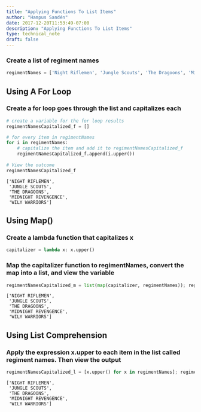 ```yaml
---
title: "Applying Functions To List Items"
author: "Hampus Sandén"
date: 2017-12-20T11:53:49-07:00
description: "Applying Functions To List Items"
type: technical_note
draft: false
---
```

### Create a list of regiment names


```python
regimentNames = ['Night Riflemen', 'Jungle Scouts', 'The Dragoons', 'Midnight Revengence', 'Wily Warriors']
```

## Using A For Loop

### Create a for loop goes through the list and capitalizes each


```python
# create a variable for the for loop results
regimentNamesCapitalized_f = []

# for every item in regimentNames
for i in regimentNames:
    # capitalize the item and add it to regimentNamesCapitalized_f
    regimentNamesCapitalized_f.append(i.upper())
    
# View the outcome
regimentNamesCapitalized_f
```

 
<div class="dataframe-wrapper">
    



    ['NIGHT RIFLEMEN',
     'JUNGLE SCOUTS',
     'THE DRAGOONS',
     'MIDNIGHT REVENGENCE',
     'WILY WARRIORS']



</div>


## Using Map()

### Create a lambda function that capitalizes x


```python
capitalizer = lambda x: x.upper()
```

### Map the capitalizer function to regimentNames, convert the map into a list, and view the variable


```python
regimentNamesCapitalized_m = list(map(capitalizer, regimentNames)); regimentNamesCapitalized_m
```

 
<div class="dataframe-wrapper">
    



    ['NIGHT RIFLEMEN',
     'JUNGLE SCOUTS',
     'THE DRAGOONS',
     'MIDNIGHT REVENGENCE',
     'WILY WARRIORS']



</div>


## Using List Comprehension

### Apply the expression x.upper to each item in the list called regiment names. Then view the output


```python
regimentNamesCapitalized_l = [x.upper() for x in regimentNames]; regimentNamesCapitalized_l
```

 
<div class="dataframe-wrapper">
    



    ['NIGHT RIFLEMEN',
     'JUNGLE SCOUTS',
     'THE DRAGOONS',
     'MIDNIGHT REVENGENCE',
     'WILY WARRIORS']



</div>

